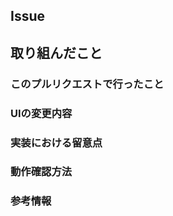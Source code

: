 ## Issue
<!-- ここにissueの番号を記入。例：#123 -->

## 取り組んだこと
### このプルリクエストで行ったこと
<!-- 実装に際して行ったことを書きましょう -->

### UIの変更内容
<!-- UIに関する変更があればスクリーンショットを添付しましょう -->

### 実装における留意点
<!-- 実装において留意点があれば書きましょう -->

### 動作確認方法
<!-- 変更を確認するための手順を書きましょう -->

### 参考情報
<!-- 参考にした情報/記事があれば書きましょう -->